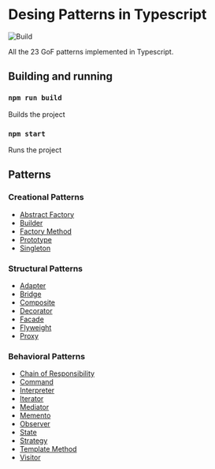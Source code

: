 # Desing Patterns in Typescript

![Build](https://github.com/nicola-bovolato/design-patterns-typescript/workflows/Build/badge.svg)

All the 23 GoF patterns implemented in Typescript.

## Building and running

### `npm run build`

Builds the project

### `npm start`

Runs the project

## Patterns

### Creational Patterns

* [Abstract Factory](creational/abstract-factory)
* [Builder](creational/builder)
* [Factory Method](creational/factory-method)
* [Prototype](creational/prototype)
* [Singleton](creational/singleton)

### Structural Patterns

* [Adapter](structural/adapter)
* [Bridge](structural/bridge)
* [Composite](structural/composite)
* [Decorator](structural/decorator)
* [Facade](structural/facade)
* [Flyweight](structural/flyweight)
* [Proxy](structural/proxy)

### Behavioral Patterns

* [Chain of Responsibility](behavioral/chain-of-responsibility)
* [Command](behavioral/command)
* [Interpreter](behavioral/interpreter)
* [Iterator](behavioral/iterator)
* [Mediator](behavioral/mediator)
* [Memento](behavioral/memento)
* [Observer](behavioral/observer)
* [State](behavioral/state)
* [Strategy](behavioral/strategy)
* [Template Method](behavioral/template-method)
* [Visitor](behavioral/visitor)
